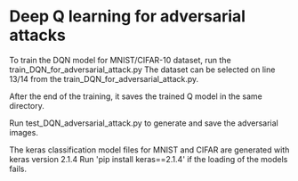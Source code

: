 # Deep Q learning for adversarial attacks

To train the DQN model for MNIST/CIFAR-10 dataset, run the train_DQN_for_adversarial_attack.py
The dataset can be selected on line 13/14 from the train_DQN_for_adversarial_attack.py.

After the end of the training, it saves the trained Q model in the same directory.

Run test_DQN_adversarial_attack.py to generate and save the adversarial images. 

The keras classification model files for MNIST and CIFAR are generated with keras version 2.1.4
Run 'pip install keras==2.1.4' if the loading of the models fails.
